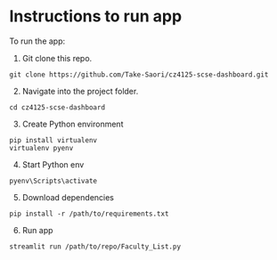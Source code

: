 # Instructions to run app

To run the app:
1. Git clone this repo.
```
git clone https://github.com/Take-Saori/cz4125-scse-dashboard.git
```
2. Navigate into the project folder.
```
cd cz4125-scse-dashboard
```
3. Create Python environment 
```
pip install virtualenv
virtualenv pyenv
```
4. Start Python env
```
pyenv\Scripts\activate
```
5. Download dependencies
```
pip install -r /path/to/requirements.txt
```
6. Run app
```
streamlit run /path/to/repo/Faculty_List.py
```
